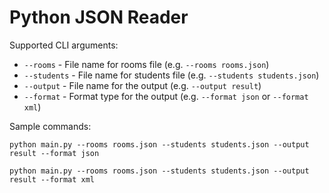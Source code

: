 # Python JSON Reader

Supported CLI arguments:

- `--rooms`     - File name for rooms file (e.g. `--rooms rooms.json`)
- `--students`  - File name for students file (e.g. `--students students.json`)
- `--output`    - File name for the output (e.g. `--output result`)
- `--format`    - Format type for the output (e.g. `--format json` or `--format xml`)

Sample commands:

```commandline
python main.py --rooms rooms.json --students students.json --output result --format json
```

```commandline
python main.py --rooms rooms.json --students students.json --output result --format xml
```
